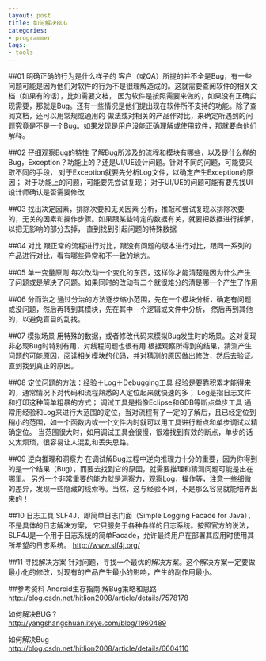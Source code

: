 ```yaml
---
layout: post
title: 如何解决BUG
categories:
- programmer
tags:
- tools
---
```



##01    明确正确的行为是什么样子的
客户（或QA）所提的并不全是Bug，有一些问题可能是因为他们对软件的行为不是很理解造成的。这就需要查阅软件的相关文档（如果有的话），比如需要文档，
因为软件是按照需要来做的，如果没有正确实现需要，那就是Bug。还有一些情况是他们提出现在软件所不支持的功能。除了查阅文档，还可以用常规或通用的
做法或对相关的产品作对比，来确定所遇到的问题究竟是不是一个Bug。如果发现是用户没能正确理解或使用软件，那就要向他们解释。

##02    仔细观察Bug的特性
了解Bug所涉及的流程和模块有哪些，以及是什么样的Bug，Exception？功能上的？还是UI/UE设计问题。针对不同的问题，可能要采取不同的手段，
对于Exception就要先分析Log文件，以确定产生Exception的原因；
对于功能上的问题，可能要先尝试复现；
对于UI/UE的问题可能有要先找UI设计师确认是否需要修改

##03    找出决定因素，排除次要和无关因素
分析，推敲和尝试复现以排除次要的，无关的因素和操作步骤。如果跟某些特定的数据有关，就要把数据进行拆解，以把无影响的部分去掉，
直到找到引起问题的特殊数据

##04    对比
跟正常的流程进行对比，跟没有问题的版本进行对比，跟同一系列的产品进行对比，看有哪些异常和不一致的地方。

##05    单一变量原则
每次改动一个变化的东西，这样你才能清楚是因为什么产生了问题或是解决了问题。如果同时的改动有二个就很难分的清是哪一个产生了作用

##06    分而治之
通过分治的方法逐步缩小范围，先在一个模块分析，确定有问题或没问题，然后再转到其模块，先在其中一个逻辑或文件中分析，
然后再到其他的，以避免盲目的乱找。

##07    模拟场景
用特殊的数据，或者修改代码来模拟Bug发生时的场景。这对复现非必现Bug时特别有用，对线程问题也很有用
根据观察所得到的结果，猜测产生问题的可能原因，阅读相关模块的代码，并对猜测的原因做出修改，然后去验证。直到找到真正的原因。

##08    定位问题的方法：经验＋Log＋Debugging工具
经验是要靠积累才能得来的，通常情况下对代码和流程熟悉的人定位起来就快速的多；
Log是指日志文件和打印这种简单粗暴的方式；
调试工具是指像Eclipse和GDB等断点单步工具
通常用经验和Log来进行大范围的定位，当对流程有了一定的了解后，且已经定位到稍小的范围，如一个函数内或一个文件内时就可以用工具进行断点和单步调试以精确定位。
当范围很大时，如用调试工具会很慢，很难找到有效的断点，单步的话又太烦琐，很容易让人混乱和丢失思路。

##09    逆向推理和洞察力
在调试解Bug过程中逆向推理力十分的重要，因为你得到的是一个结果（Bug），而要去找到它的原因，就需要推理和猜测问题可能是出在哪里。
另外一个非常重要的能力就是洞察力，观察Log，操作等，注意一些细微的差异，发现一些隐藏的线索等。当然，这与经验不同，不是那么容易就能培养出来的！

##10    日志工具
SLF4J，即简单日志门面（Simple Logging Facade for Java），不是具体的日志解决方案，
它只服务于各种各样的日志系统。按照官方的说法，SLF4J是一个用于日志系统的简单Facade，允许最终用户在部署其应用时使用其所希望的日志系统。
http://www.slf4j.org/

##11    寻找解决方案
针对问题，寻找一个最优的解决方案。这个解决方案一定要做最小化的修改，对现有的产品产生最小的影响，产生的副作用最小。



##参考资料
Android生存指南:解Bug策略和思路		
http://blog.csdn.net/hitlion2008/article/details/7578178

如何解决BUG？			
http://yangshangchuan.iteye.com/blog/1960489

如何解决Bug			
http://blog.csdn.net/hitlion2008/article/details/6604110

